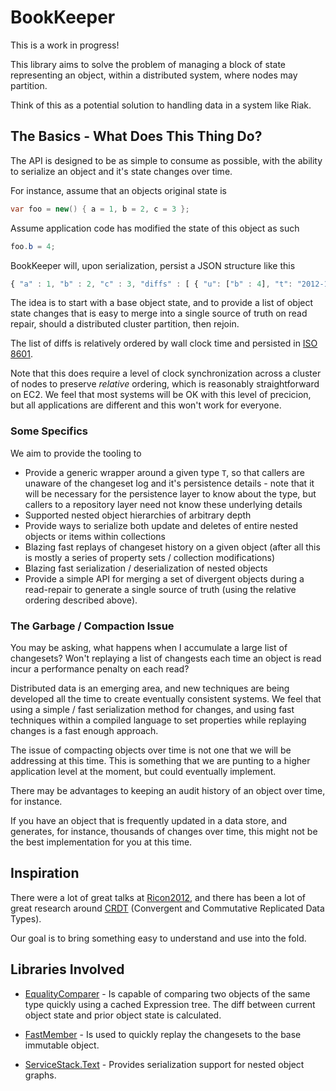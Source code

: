 # BookKeeper

This is a work in progress!

This library aims to solve the problem of managing a block of state
representing an object, within a distributed system, where nodes may
partition.

Think of this as a potential solution to handling data in a system like
Riak.

## The Basics - What Does This Thing Do?

The API is designed to be as simple to consume as possible, with the
ability to serialize an object and it's state changes over time.

For instance, assume that an objects original state is

```csharp
var foo = new() { a = 1, b = 2, c = 3 };
```

Assume application code has modified the state of this object as such

```csharp
foo.b = 4;
```

BookKeeper will, upon serialization, persist a JSON structure like this

```javascript
{ "a" : 1, "b" : 2, "c" : 3, "diffs" : [ { "u": ["b" : 4], "t": "2012-10-16T06:19Z" } ] }
```

The idea is to start with a base object state, and to provide a list of
object state changes that is easy to merge into a single source of
truth on read repair, should a distributed cluster partition, then rejoin.

The list of diffs is relatively ordered by wall clock time and persisted
in [ISO 8601][ISO8601].

Note that this does require a level of clock synchronization across a
cluster of nodes to preserve *relative* ordering, which is reasonably
straightforward on EC2.  We feel that most systems will be OK with this
level of precicion, but all applications are different and this won't
work for everyone.

[ISO8601]: http://en.wikipedia.org/wiki/ISO_8601

### Some Specifics


We aim to provide the tooling to

* Provide a generic wrapper around a given type `T`, so that callers are
unaware of the changeset log and it's persistence details - note that it
will be necessary for the persistence layer to know about the type, but
callers to a repository layer need not know these underlying details
* Supported nested object hierarchies of arbitrary depth
* Provide ways to serialize both update and deletes of entire nested
objects or items within collections
* Blazing fast replays of changeset history on a given object (after all
 this is mostly a series of property sets / collection modifications)
* Blazing fast serialization / deserialization of nested objects
* Provide a simple API for merging a set of divergent objects during a
read-repair to generate a single source of truth (using the relative
ordering described above).


### The Garbage / Compaction Issue

You may be asking, what happens when I accumulate a large list of
changesets?  Won't replaying a list of changests each time an object is
read incur a performance penalty on each read?

Distributed data is an emerging area, and new techniques are being
developed all the time to create eventually consistent systems.  We feel
that using a simple / fast serialization method for changes, and using
fast techniques within a compiled language to set properties while
replaying changes is a fast enough approach.

The issue of compacting objects over time is not one that we will be
addressing at this time.  This is something that we are punting to a
higher application level at the moment, but could eventually implement.

There may be advantages to keeping an audit history of an object over
time, for instance.

If you have an object that is frequently updated in a data store, and
generates, for instance, thousands of changes over time, this might
not be the best implementation for you at this time.

## Inspiration

There were a lot of great talks at [Ricon2012][Ricon2012], and there has
been a lot of great research around [CRDT][CRDT] (Convergent and Commutative
Replicated Data Types).

Our goal is to bring something easy to understand and use into the fold.

[Ricon2012]: http://basho.com/community/ricon2012/
[CRDT]: http://hal.inria.fr/docs/00/60/93/99/PDF/RR-7687.pdf

## Libraries Involved

* [EqualityComparer][EqualityComparer] - Is capable of comparing two
objects of the same type quickly using a cached Expression tree.  The
diff between current object state and prior object state is calculated.

* [FastMember][FastMember] - Is used to quickly replay the changesets
to the base immutable object.

* [ServiceStack.Text][ServiceStack.Text] - Provides serialization support
for nested object graphs.

[EqualityComparer]: https://github.com/EastPoint/EqualityComparer
[FastMember]: http://code.google.com/p/fast-member/
[ServiceStack.Text]: https://github.com/ServiceStack/ServiceStack.Text

